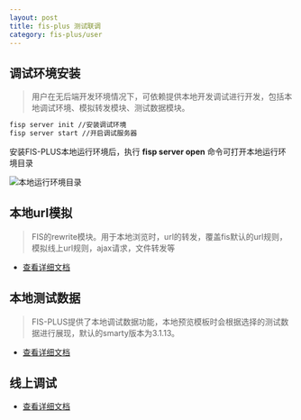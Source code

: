 ```yaml
---
layout: post
title: fis-plus 测试联调
category: fis-plus/user
---
```


## 调试环境安装

> 用户在无后端开发环境情况下，可依赖提供本地开发调试进行开发，包括本地调试环境、模拟转发模块、测试数据模块。

```bash
fisp server init //安装调试环境
fisp server start //开启调试服务器
```
安装FIS-PLUS本地运行环境后，执行 **fisp server open** 命令可打开本地运行环境目录

![本地运行环境目录]({{site.img}}/fis-plus/server.jpg)

## 本地url模拟

> FIS的rewrite模块。用于本地浏览时，url的转发，覆盖fis默认的url规则，模拟线上url规则，ajax请求，文件转发等

* [查看详细文档](./rewrite.html)

## 本地测试数据

> FIS-PLUS提供了本地调试数据功能，本地预览模板时会根据选择的测试数据进行展现，默认的smarty版本为3.1.13。

* [查看详细文档](./test-data.html)

## 线上调试
* [查看详细文档]()
